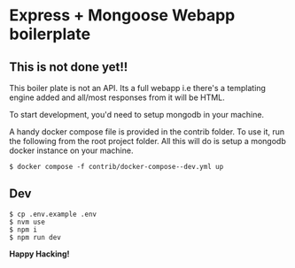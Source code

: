 # Express + Mongoose Webapp boilerplate

## This is not done yet!!

This boiler plate is not an API. Its a full webapp i.e there's
a templating engine added and all/most responses from it will
be HTML.

To start development, you'd need to setup mongodb in your machine.

A handy docker compose file is provided in the contrib folder.
To use it, run the following from the root project folder.
All this will do is setup a mongodb docker instance on your machine.

```
$ docker compose -f contrib/docker-compose--dev.yml up
```

## Dev

```
$ cp .env.example .env
$ nvm use
$ npm i
$ npm run dev
```

**Happy Hacking!**
